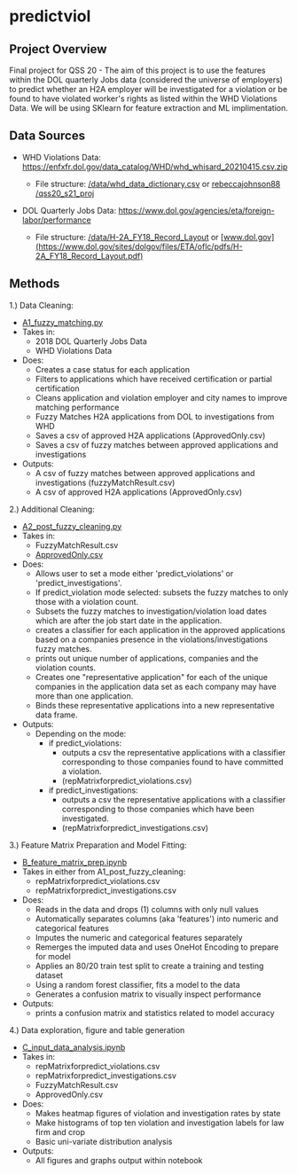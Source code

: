 # predictviol

## Project Overview
Final project for QSS 20 - The aim of this project is to use the features within the DOL quarterly Jobs data (considered the universe of employers) to predict whether an H2A employer will be investigated for a violation or be found to have violated worker's rights as listed within the WHD Violations Data. We will be using SKlearn for feature extraction and ML implimentation. 

## Data Sources 
* WHD Violations Data: https://enfxfr.dol.gov/data_catalog/WHD/whd_whisard_20210415.csv.zip
  * File structure: [/data/whd_data_dictionary.csv](https://github.com/JGourdeau/predictviol/blob/main/data/whd_data_dictionary.csv) or [rebeccajohnson88
/qss20_s21_proj](https://github.com/rebeccajohnson88/qss20_s21_proj/tree/main/data/documentation)

* DOL Quarterly Jobs Data: https://www.dol.gov/agencies/eta/foreign-labor/performance
  * File structure: [/data/H-2A_FY18_Record_Layout](https://github.com/JGourdeau/predictviol/blob/main/data/H-2A_FY18_Record_Layout.pdf) or [www.dol.gov](https://www.dol.gov/sites/dolgov/files/ETA/oflc/pdfs/H-2A_FY18_Record_Layout.pdf)
  
## Methods

1.) Data Cleaning:
* [A1_fuzzy_matching.py](https://github.com/JGourdeau/predictviol/blob/main/code/A1_fuzzy_matching.py)
* Takes in:
    - 2018 DOL Quarterly Jobs Data
    - WHD Violations Data
* Does: 
    - Creates a case status for each application
    - Filters to applications which have received certification or partial certification
    - Cleans application and violation employer and city names to improve matching performance
    - Fuzzy Matches H2A applications from DOL to investigations from WHD
    - Saves a csv of approved H2A applications (ApprovedOnly.csv)
    - Saves a csv of fuzzy matches between approved applications and investigations
* Outputs: 
    - A csv of fuzzy matches between approved applications and investigations (fuzzyMatchResult.csv)
    - A csv of approved H2A applications (ApprovedOnly.csv)

2.) Additional Cleaning: 
* [A2_post_fuzzy_cleaning.py](https://github.com/JGourdeau/predictviol/blob/main/code/A1_post_fuzzy_cleaning.py)
* Takes in:
    - FuzzyMatchResult.csv
    - [ApprovedOnly.csv](https://www.dropbox.com/s/h8fj10eucr30icy/approvedOnly.csv?dl=0) 
* Does: 
    - Allows user to set a mode either 'predict_violations' or 'predict_investigations'. 
    - If predict_violation mode selected: subsets the fuzzy matches to only those with a violation count. 
    - Subsets the fuzzy matches to investigation/violation load dates which are after the job start date in the application. 
    - creates a classifier for each application in the approved applications based on a companies presence in the violations/investigations fuzzy matches. 
    - prints out unique number of applications, companies and the violation counts. 
    - Creates one "representative application" for each of the unique companies in the application data set as each company may have more than one application. 
    - Binds these representative applications into a new representative data frame. 
* Outputs: 
    - Depending on the mode: 
        - if predict_violations: 
            - outputs a csv the representative applications with a classifier corresponding to those companies found to have committed a violation.
            - (repMatrixforpredict_violations.csv) 
        - if predict_investigations: 
            - outputs a csv the representative applications with a classifier corresponding to those companies which have been investigated. 
            - (repMatrixforpredict_investigations.csv)

3.) Feature Matrix Preparation and Model Fitting: 
* [B_feature_matrix_prep.ipynb](https://github.com/JGourdeau/predictviol/blob/main/code/B_feature_matrix_prep.ipynb)
* Takes in either from A1_post_fuzzy_cleaning: 
    - repMatrixforpredict_violations.csv
    - repMatrixforpredict_investigations.csv
* Does: 
    - Reads in the data and drops (1) columns with only null values
    - Automatically separates columns (aka 'features') into numeric and categorical features
    - Imputes the numeric and categorical features separately
    - Remerges the imputed data and uses OneHot Encoding to prepare for model 
    - Applies an 80/20 train test split to create a training and testing dataset 
    - Using a random forest classifier, fits a model to the data
    - Generates a confusion matrix to visually inspect performance
* Outputs: 
    - prints a confusion matrix and statistics related to model accuracy

4.) Data exploration, figure and table generation
 * [C_input_data_analysis.ipynb](https://github.com/JGourdeau/predictviol/blob/main/code/C_input_data_analysis.ipynb)
 * Takes in: 
   - repMatrixforpredict_violations.csv
   - repMatrixforpredict_investigations.csv
   - FuzzyMatchResult.csv
   - ApprovedOnly.csv
 * Does: 
   - Makes heatmap figures of violation and investigation rates by state
   - Make histograms of top ten violation and investigation labels for law firm and crop
   - Basic uni-variate distribution analysis
 * Outputs: 
   - All figures and graphs output within notebook 
  
